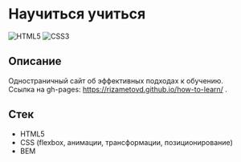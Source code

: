 # Научиться учиться

![HTML5](https://img.shields.io/badge/-HTML5-black?logo=html5)
![CSS3](https://img.shields.io/badge/-CSS3-black?logo=css3)

## Описание
Одностраничный сайт об эффективных подходах к обучению. </br>
Ссылка на gh-pages: https://rizametovd.github.io/how-to-learn/ .


## Стек
* HTML5
* CSS (flexbox, анимации, трансформации, позиционирование)
* BEM
